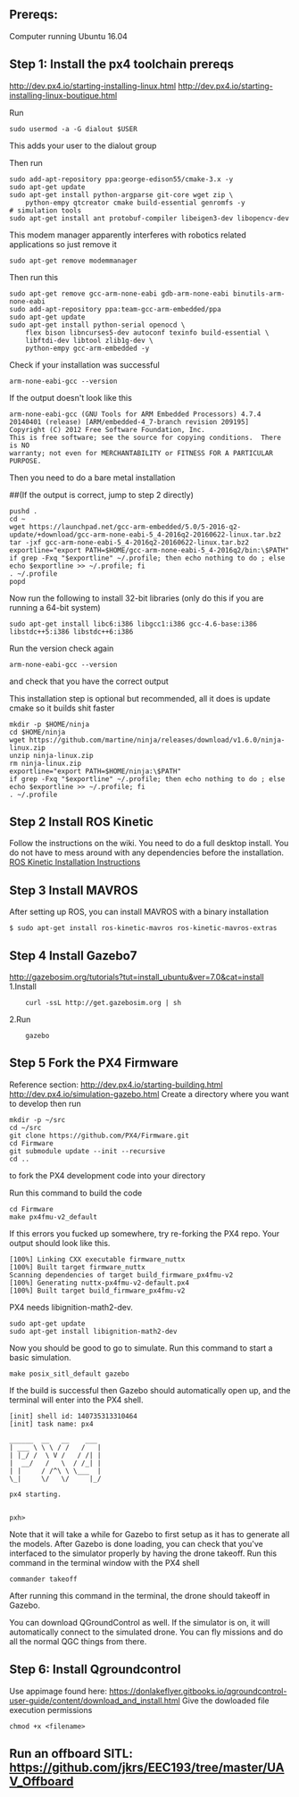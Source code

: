## Prereqs: 
Computer running Ubuntu 16.04

## Step 1: Install the px4 toolchain prereqs
http://dev.px4.io/starting-installing-linux.html
http://dev.px4.io/starting-installing-linux-boutique.html

Run
```
sudo usermod -a -G dialout $USER
```
This adds your user to the dialout group

Then run 
```
sudo add-apt-repository ppa:george-edison55/cmake-3.x -y
sudo apt-get update
sudo apt-get install python-argparse git-core wget zip \
    python-empy qtcreator cmake build-essential genromfs -y
# simulation tools
sudo apt-get install ant protobuf-compiler libeigen3-dev libopencv-dev 
```
This modem manager apparently interferes with robotics related applications so just remove it
```
sudo apt-get remove modemmanager
```
Then run this
```
sudo apt-get remove gcc-arm-none-eabi gdb-arm-none-eabi binutils-arm-none-eabi
sudo add-apt-repository ppa:team-gcc-arm-embedded/ppa
sudo apt-get update
sudo apt-get install python-serial openocd \
    flex bison libncurses5-dev autoconf texinfo build-essential \
    libftdi-dev libtool zlib1g-dev \
    python-empy gcc-arm-embedded -y
 ```
Check if your installation was successful
```
arm-none-eabi-gcc --version
```
If the output doesn't look like this
```
arm-none-eabi-gcc (GNU Tools for ARM Embedded Processors) 4.7.4 20140401 (release) [ARM/embedded-4_7-branch revision 209195]
Copyright (C) 2012 Free Software Foundation, Inc.
This is free software; see the source for copying conditions.  There is NO
warranty; not even for MERCHANTABILITY or FITNESS FOR A PARTICULAR PURPOSE.
```
Then you need to do a bare metal installation  

##(If the output is correct, jump to step 2 directly)
```
pushd .
cd ~
wget https://launchpad.net/gcc-arm-embedded/5.0/5-2016-q2-update/+download/gcc-arm-none-eabi-5_4-2016q2-20160622-linux.tar.bz2
tar -jxf gcc-arm-none-eabi-5_4-2016q2-20160622-linux.tar.bz2
exportline="export PATH=$HOME/gcc-arm-none-eabi-5_4-2016q2/bin:\$PATH"
if grep -Fxq "$exportline" ~/.profile; then echo nothing to do ; else echo $exportline >> ~/.profile; fi
. ~/.profile
popd
```
Now run the following to install 32-bit libraries (only do this if you are running a 64-bit system)
```
sudo apt-get install libc6:i386 libgcc1:i386 gcc-4.6-base:i386 libstdc++5:i386 libstdc++6:i386
```
Run the version check again 
```
arm-none-eabi-gcc --version
```
and check that you have the correct output

This installation step is optional but recommended, all it does is update cmake so it builds shit faster
```
mkdir -p $HOME/ninja
cd $HOME/ninja
wget https://github.com/martine/ninja/releases/download/v1.6.0/ninja-linux.zip
unzip ninja-linux.zip
rm ninja-linux.zip
exportline="export PATH=$HOME/ninja:\$PATH"
if grep -Fxq "$exportline" ~/.profile; then echo nothing to do ; else echo $exportline >> ~/.profile; fi
. ~/.profile
```
## Step 2 Install ROS Kinetic
Follow the instructions on the wiki. You need to do a full desktop install. You do not have to mess around with any dependencies before the installation. 
[ROS Kinetic Installation Instructions](http://wiki.ros.org/kinetic/Installation/Ubuntu)

## Step 3 Install MAVROS
After setting up ROS, you can install MAVROS with a binary installation
```
$ sudo apt-get install ros-kinetic-mavros ros-kinetic-mavros-extras
```
## Step 4 Install Gazebo7
http://gazebosim.org/tutorials?tut=install_ubuntu&ver=7.0&cat=install
1.Install
```
    curl -ssL http://get.gazebosim.org | sh
```
2.Run
```
    gazebo
```

## Step 5 Fork the PX4 Firmware
Reference section: http://dev.px4.io/starting-building.html
http://dev.px4.io/simulation-gazebo.html
Create a directory where you want to develop then run 
```
mkdir -p ~/src
cd ~/src
git clone https://github.com/PX4/Firmware.git
cd Firmware
git submodule update --init --recursive
cd ..
```
to fork the PX4 development code into your directory

Run this command to build the code
```
cd Firmware
make px4fmu-v2_default
```
If this errors you fucked up somewhere, try re-forking the PX4 repo. Your output should look like this.

```
[100%] Linking CXX executable firmware_nuttx
[100%] Built target firmware_nuttx
Scanning dependencies of target build_firmware_px4fmu-v2
[100%] Generating nuttx-px4fmu-v2-default.px4
[100%] Built target build_firmware_px4fmu-v2
```
PX4 needs libignition-math2-dev.
```
sudo apt-get update
sudo apt-get install libignition-math2-dev
```

Now you should be good to go to simulate. Run this command to start a basic simulation.
```
make posix_sitl_default gazebo
```
If the build is successful then Gazebo should automatically open up, and the terminal will enter into the PX4 shell.
```
[init] shell id: 140735313310464
[init] task name: px4

______  __   __    ___
| ___ \ \ \ / /   /   |
| |_/ /  \ V /   / /| |
|  __/   /   \  / /_| |
| |     / /^\ \ \___  |
\_|     \/   \/     |_/

px4 starting.


pxh>
```
Note that it will take a while for Gazebo to first setup as it has to generate all the models.
After Gazebo is done loading, you can check that you've interfaced to the simulator properly by having the drone takeoff. Run this command in the terminal window with the PX4 shell
```
commander takeoff
```
After running this command in the terminal, the drone should takeoff in Gazebo.

You can download QGroundControl as well. If the simulator is on, it will automatically connect to the simulated drone. You can fly missions and do all the normal QGC things from there.

## Step 6:  Install Qgroundcontrol
Use appimage found here: https://donlakeflyer.gitbooks.io/qgroundcontrol-user-guide/content/download_and_install.html
Give the dowloaded file execution permissions
```
chmod +x <filename>
```
## Run an offboard SITL: https://github.com/jkrs/EEC193/tree/master/UAV_Offboard
